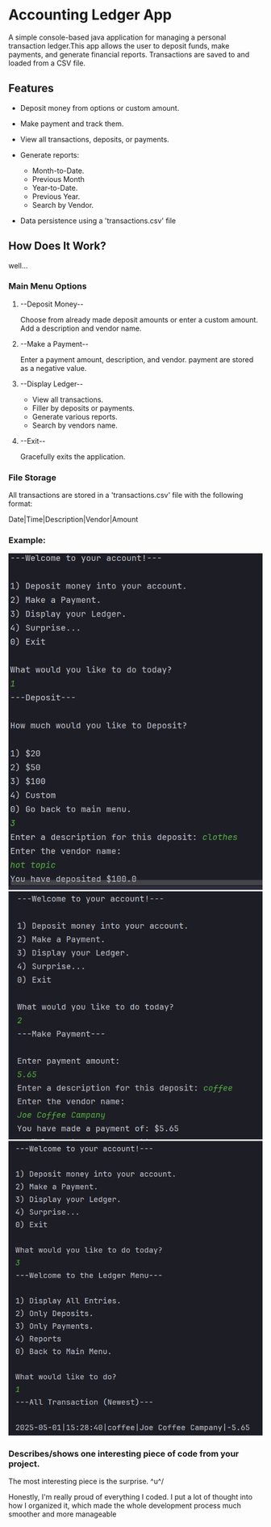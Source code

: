 # Accounting Ledger App
A simple console-based java application for managing a personal transaction ledger.This app allows the user to deposit funds, make payments, and generate financial reports. Transactions are saved to and loaded from a CSV file.

## Features

- Deposit money from options or custom amount.
- Make payment and track them.
- View all transactions, deposits, or payments.
- Generate reports:

  - Month-to-Date.
  - Previous Month
  - Year-to-Date.
  - Previous Year.
  - Search by Vendor.
- Data persistence using a 'transactions.csv' file

## How Does It Work?

well...

### Main Menu Options

1. --Deposit Money--
    
    Choose from already made deposit amounts or enter a custom amount. Add a description and vendor name.
2. --Make a Payment--

    Enter a payment amount, description, and vendor. payment are stored as a negative value.
3. --Display Ledger--

    - View all transactions.
    - Filler by deposits or payments.
    - Generate various reports.
    - Search by vendors name.
4. --Exit--

    Gracefully exits the application.

### File Storage

All transactions are stored in a 'transactions.csv' file with the following format:

Date|Time|Description|Vendor|Amount

### Example:

![1.png](../../../../../1.png)
![2.png](../../../../../2.png)
![3.png](../../../../../3.png)


### Describes/shows one interesting piece of code from your project.

The most interesting piece is the surprise. \^u^/

Honestly, I'm really proud of everything I coded. I put a lot of thought into how I organized it, which made the whole development process much smoother and more manageable